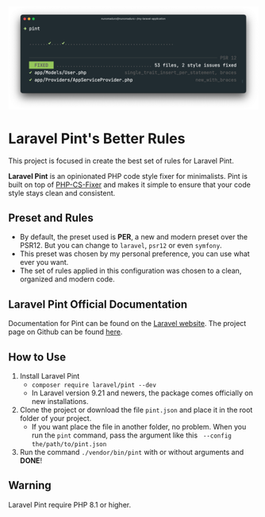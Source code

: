 ![Laravel Pint](https://raw.githubusercontent.com/laravel/pint/main/art/overview.png)

# Laravel Pint's Better Rules

This project is focused in create the best set of rules for Laravel Pint.

**Laravel Pint** is an opinionated PHP code style fixer for minimalists. Pint is built on top of [PHP-CS-Fixer](https://github.com/FriendsOfPHP/PHP-CS-Fixer) and makes it simple to ensure that your code style stays clean and consistent.

## Preset and Rules

- By default, the preset used is **PER**, a new and modern preset over the PSR12. But you can change to `laravel`, `psr12` or even `symfony`.
- This preset was chosen by my personal preference, you can use what ever you want.
- The set of rules applied in this configuration was chosen to a clean, organized and modern code.

## Laravel Pint Official Documentation

Documentation for Pint can be found on the [Laravel website](https://laravel.com/docs/pint).
The project page on Github can be found [here](https://github.com/laravel/pint).

## How to Use

1. Install Laravel Pint
   - `composer require laravel/pint --dev`
   - In Laravel version 9.21 and newers, the package comes officially on new installations.
2. Clone the project or download the file `pint.json` and place it in the root folder of your project.
   - If you want place the file in another folder, no problem. When you run the `pint` command, pass the argument like this ` --config the/path/to/pint.json`
3. Run the command `./vendor/bin/pint` with or without arguments and **DONE**!

## Warning
Laravel Pint require PHP 8.1 or higher.
